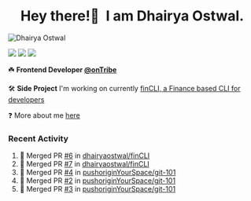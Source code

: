 <h1 align="center">Hey there!👋&nbsp; I am Dhairya Ostwal.</h1>
<!--<h4 align="center">A Business Development Manager turned Software Developer.</h3>-->
<p align="left"> <img src="https://komarev.com/ghpvc/?username=dhairyaostwal" alt="Dhairya Ostwal" /></p>

[<img src="https://img.shields.io/badge/linkedin-%230077B5.svg?&style=for-the-badge&logo=linkedin&logoColor=white" />](https://www.linkedin.com/in/dhairyaostwal/) [<img src = "https://img.shields.io/badge/twitter-%2320A1F1.svg?&style=for-the-badge&logo=twitter&logoColor=white">](https://twitter.com/dhairyaostwal/)
[<img src="https://img.shields.io/badge/medium-%23292929.svg?&style=for-the-badge&logo=medium&logoColor=white" />](https://medium.com/@dhairyaostwal)

☘️ **Frontend Developer [@onTribe](https://github.com/Tribe-Tech/)**

🛠 **Side Project** I'm working on currently [finCLI, a Finance based CLI for developers](https://github.com/dhairyaostwal/finCLI)

❓ More about me [here](https://dhairyaostwal.netlify.app/)

### Recent Activity
<!--START_SECTION:activity-->
1. 🎉 Merged PR [#6](https://github.com/dhairyaostwal/finCLI/pull/6) in [dhairyaostwal/finCLI](https://github.com/dhairyaostwal/finCLI)
2. 🎉 Merged PR [#7](https://github.com/dhairyaostwal/finCLI/pull/7) in [dhairyaostwal/finCLI](https://github.com/dhairyaostwal/finCLI)
3. 🎉 Merged PR [#4](https://github.com/pushoriginYourSpace/git-101/pull/4) in [pushoriginYourSpace/git-101](https://github.com/pushoriginYourSpace/git-101)
4. 🎉 Merged PR [#2](https://github.com/pushoriginYourSpace/git-101/pull/2) in [pushoriginYourSpace/git-101](https://github.com/pushoriginYourSpace/git-101)
5. 🎉 Merged PR [#3](https://github.com/pushoriginYourSpace/git-101/pull/3) in [pushoriginYourSpace/git-101](https://github.com/pushoriginYourSpace/git-101)
<!--END_SECTION:activity-->
